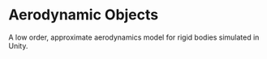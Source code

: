 # Aerodynamic Objects
A low order, approximate aerodynamics model for rigid bodies simulated in Unity.
